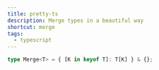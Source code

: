 ```yaml
---
title: pretty-ts
description: Merge types in a beautiful way
shortcut: merge
tags:
  - typescript
---
```


```typescript
type Merge<T> = { [K in keyof T]: T[K] } & {};
```

